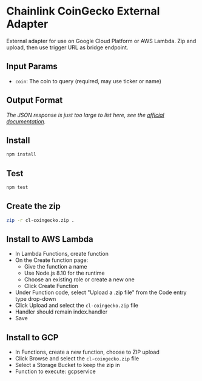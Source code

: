 # Chainlink CoinGecko External Adapter

External adapter for use on Google Cloud Platform or AWS Lambda. Zip and upload, then use trigger URL as bridge endpoint.

## Input Params

- `coin`: The coin to query (required, may use ticker or name)

## Output Format

_The JSON response is just too large to list here, see the [official documentation](https://www.coingecko.com/api/documentations/v3#/coins/get_coins__id_)._

## Install

```bash
npm install
```

## Test

```bash
npm test
```

## Create the zip

```bash
zip -r cl-coingecko.zip .
```

## Install to AWS Lambda

- In Lambda Functions, create function
- On the Create function page:
  - Give the function a name
  - Use Node.js 8.10 for the runtime
  - Choose an existing role or create a new one
  - Click Create Function
- Under Function code, select "Upload a .zip file" from the Code entry type drop-down
- Click Upload and select the `cl-coingecko.zip` file
- Handler should remain index.handler
- Save


## Install to GCP

- In Functions, create a new function, choose to ZIP upload
- Click Browse and select the `cl-coingecko.zip` file
- Select a Storage Bucket to keep the zip in
- Function to execute: gcpservice
